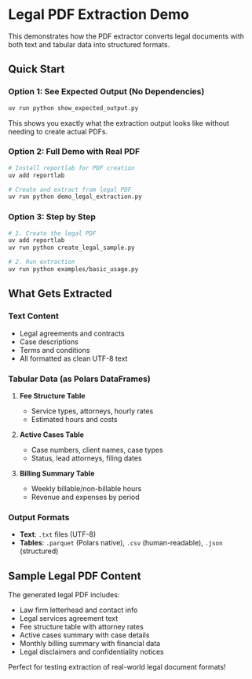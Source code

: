 # Legal PDF Extraction Demo

This demonstrates how the PDF extractor converts legal documents with both text and tabular data into structured formats.

## Quick Start

### Option 1: See Expected Output (No Dependencies)
```bash
uv run python show_expected_output.py
```
This shows you exactly what the extraction output looks like without needing to create actual PDFs.

### Option 2: Full Demo with Real PDF
```bash
# Install reportlab for PDF creation
uv add reportlab

# Create and extract from legal PDF
uv run python demo_legal_extraction.py
```

### Option 3: Step by Step
```bash
# 1. Create the legal PDF
uv add reportlab
uv run python create_legal_sample.py

# 2. Run extraction
uv run python examples/basic_usage.py
```

## What Gets Extracted

### Text Content
- Legal agreements and contracts
- Case descriptions
- Terms and conditions
- All formatted as clean UTF-8 text

### Tabular Data (as Polars DataFrames)
1. **Fee Structure Table**
   - Service types, attorneys, hourly rates
   - Estimated hours and costs
   
2. **Active Cases Table**
   - Case numbers, client names, case types
   - Status, lead attorneys, filing dates
   
3. **Billing Summary Table**
   - Weekly billable/non-billable hours
   - Revenue and expenses by period

### Output Formats
- **Text**: `.txt` files (UTF-8)
- **Tables**: `.parquet` (Polars native), `.csv` (human-readable), `.json` (structured)

## Sample Legal PDF Content

The generated legal PDF includes:
- Law firm letterhead and contact info
- Legal services agreement text
- Fee structure table with attorney rates
- Active cases summary with case details
- Monthly billing summary with financial data
- Legal disclaimers and confidentiality notices

Perfect for testing extraction of real-world legal document formats!